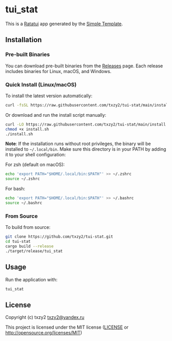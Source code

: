 # tui_stat

This is a [Ratatui] app generated by the [Simple Template].

[Ratatui]: https://ratatui.rs
[Simple Template]: https://github.com/ratatui/templates/tree/main/simple

## Installation

### Pre-built Binaries

You can download pre-built binaries from the [Releases](https://github.com/txzy2/tui-stat/releases) page.
Each release includes binaries for Linux, macOS, and Windows.

### Quick Install (Linux/macOS)

To install the latest version automatically:

```bash
curl -fsSL https://raw.githubusercontent.com/txzy2/tui-stat/main/install.sh | bash
```

Or download and run the install script manually:

```bash
curl -LO https://raw.githubusercontent.com/txzy2/tui-stat/main/install.sh
chmod +x install.sh
./install.sh
```

**Note**: If the installation runs without root privileges, the binary will be installed to `~/.local/bin`. Make sure this directory is in your PATH by adding it to your shell configuration:

For zsh (default on macOS):
```bash
echo 'export PATH="$HOME/.local/bin:$PATH"' >> ~/.zshrc
source ~/.zshrc
```

For bash:
```bash
echo 'export PATH="$HOME/.local/bin:$PATH"' >> ~/.bashrc
source ~/.bashrc
```

### From Source

To build from source:

```bash
git clone https://github.com/txzy2/tui-stat.git
cd tui-stat
cargo build --release
./target/release/tui_stat
```

## Usage

Run the application with:

```bash
tui_stat
```

## License

Copyright (c) txzy2 <txzy2@yandex.ru>

This project is licensed under the MIT license ([LICENSE] or <http://opensource.org/licenses/MIT>)

[LICENSE]: ./LICENSE
